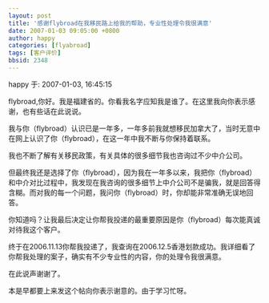 ```yaml
---
layout: post
title: '感谢flybroad在我移民路上给我的帮助，专业性处理令我很满意'
date: 2007-01-03 09:05:00 +0800
author: happy
categories: [flyabroad]
tags: [客户评价]
bbsid: 2348
---
```


happy 于: 2007-01-03, 16:45:15

flybroad,你好。我是福建省的。你看我名字应知我是谁了。在这里我向你表示感谢，也有些话在此说说。

我与你（flybroad）认识已是一年多，一年多前我就想移民加拿大了，当时无意中在网上认识了你（flybroad），在这一年中我不断与你保持着联系。

我也不断了解有关移民政策，有关具体的很多细节我也咨询过不少中介公司。

但最终我还是选择了你（flybroad），因为我在一年多以来，我把你（flybroad）和中介对比过程中，我发现在我咨询的很多细节上中介公司不是骗我，就是回答得含糊。而对我的每一个问题，我问你（flybroad）时，你却能非常准确无误地回答。

你知道吗？让我最后决定让你帮我投递的最重要原因是你（flybroad）每次能真诚对待我这个客户。

终于在2006.11.13你帮我投递了，我查询在2006.12.5香港划款成功。我详细看了你帮我处理的案子，确实有不少专业性的内容，你的处理令我很满意。

在此说声谢谢了。

本是早都要上来发这个帖向你表示谢意的。由于学习忙呀。
